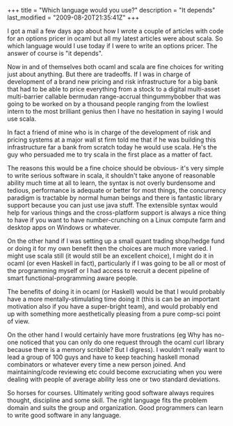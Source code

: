 +++
title = "Which language would you use?"
description = "It depends"
last_modified = "2009-08-20T21:35:41Z"
+++


I got a mail a few days ago about how I wrote a couple of articles with
code for an options pricer in ocaml but all my latest articles were
about scala. So which language would I use today if I were to write an
options pricer. The answer of course is "it depends".

Now in and of themselves both ocaml and scala are fine choices for
writing just about anything. But there are tradeoffs. If I was in
charge of development of a brand new pricing and risk infrastructure
for a big bank that had to be able to price everything from a stock to
a digital multi-asset multi-barrier callable bermudan range-accrual
thingummybobber that was going to be worked on by a thousand people
ranging from the lowliest intern to the most brilliant genius then I
have no hesitation in saying I would use scala.

In fact a friend of mine who is in charge of the development of risk
and pricing systems at a major wall st firm told me that if he was
building this infrastructure far a bank from scratch today he would use
scala. He's the guy who persuaded me to try scala in the first place as
a matter of fact.

The reasons this would be a fine choice should be obvious- it's very
simple to write serious software in scala, it shouldn't take anyone of
reasonable ability much time at all to learn, the syntax is not overly
burdensome and tedious, performance is adequate or better for most
things, the concurrency paradigm is tractable by normal human beings
and there is fantastic library support because you can just use java
stuff. The extensible syntax would help for various things and the
cross-platform support is always a nice thing to have if you want to
have number-crunching on a Linux compute farm and desktop apps on
Windows or whatever.

On the other hand if I was setting up a small quant trading shop/hedge
fund or doing it for my own benefit then the choices are much more
varied. I might use scala still (it would still be an excellent
choice), I might do it in ocaml (or even Haskell in fact), particularly
if I was going to be all or most of the programming myself or I had
access to recruit a decent pipeline of smart functional-programming
aware people.

The benefits of doing it in ocaml (or Haskell) would be that I would
probably have a more mentally-stimulating time doing it (this is can be
an important motivation also if you have a super-bright team), and
would probably end up with something more aesthetically pleasing from a
pure comp-sci point of view.

On the other hand I would certainly have more frustrations (eg Why has
no-one noticed that you can only do one request through the ocaml curl
library because there is a memory scribble? But I digress). I wouldn't
really want to lead a group of 100 guys and have to keep teaching
haskell monad combinators or whatever every time a new person joined.
And maintaining/code reviewing etc could become excruciating when you
were dealing with people of average ability less one or two standard
deviations.

So horses for courses. Ultimately writing good software always requires
thought, discipline and some skill. The right language fits the problem
domain and suits the group and organization. Good programmers can learn
to write good software in any language.

